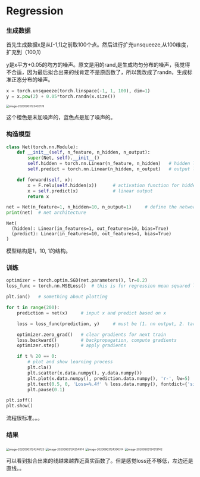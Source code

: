 # Regression

### 生成数据

首先生成数据x是从[-1,1]之前取100个点。然后进行扩充unsqueeze,从100维度，扩充到（100,1）

y是x平方+0.05的均方的噪声。原文是用的rand,是生成均匀分布的噪声，我觉得不合适，因为最后拟合出来的线肯定不是原函数了，所以我改成了randn，生成标准正态分布的噪声。

```python
x = torch.unsqueeze(torch.linspace(-1, 1, 100), dim=1)  
y = x.pow(2) + 0.05*torch.randn(x.size())        
```



<img src="https://gitee.com/karlhan/picgo/raw/master/img//image-20200903123402178.png" alt="image-20200903123402178" style="zoom:50%;" />

这个橙色是未加噪声的，蓝色点是加了噪声的。

### 构造模型

```python
class Net(torch.nn.Module):
    def __init__(self, n_feature, n_hidden, n_output):
        super(Net, self).__init__()
        self.hidden = torch.nn.Linear(n_feature, n_hidden)   # hidden layer
        self.predict = torch.nn.Linear(n_hidden, n_output)   # output layer

    def forward(self, x):
        x = F.relu(self.hidden(x))      # activation function for hidden layer
        x = self.predict(x)             # linear output
        return x

net = Net(n_feature=1, n_hidden=10, n_output=1)     # define the network
print(net)  # net architecture
```

```
Net(
  (hidden): Linear(in_features=1, out_features=10, bias=True)
  (predict): Linear(in_features=10, out_features=1, bias=True)
)
```

模型结构是1，10, 1的结构。

### 训练

```python
optimizer = torch.optim.SGD(net.parameters(), lr=0.2)
loss_func = torch.nn.MSELoss()  # this is for regression mean squared loss

plt.ion()   # something about plotting

for t in range(200):
    prediction = net(x)     # input x and predict based on x

    loss = loss_func(prediction, y)     # must be (1. nn output, 2. target)

    optimizer.zero_grad()   # clear gradients for next train
    loss.backward()         # backpropagation, compute gradients
    optimizer.step()        # apply gradients

    if t % 20 == 0:
        # plot and show learning process
        plt.cla()
        plt.scatter(x.data.numpy(), y.data.numpy())
        plt.plot(x.data.numpy(), prediction.data.numpy(), 'r-', lw=5)
        plt.text(0.5, 0, 'Loss=%.4f' % loss.data.numpy(), fontdict={'size': 20, 'color':  'red'})
        plt.pause(0.1)

plt.ioff()
plt.show()
```

流程很标准。。。

### 结果

<img src="https://gitee.com/karlhan/picgo/raw/master/img//image-20200903124246123.png" alt="image-20200903124246123" style="zoom:50%;" />

<img src="https://gitee.com/karlhan/picgo/raw/master/img//image-20200903124254974.png" alt="image-20200903124254974" style="zoom:50%;" />

<img src="https://gitee.com/karlhan/picgo/raw/master/img//image-20200903124300314.png" alt="image-20200903124300314" style="zoom:50%;" />



<img src="https://gitee.com/karlhan/picgo/raw/master/img//image-20200903124313142.png" alt="image-20200903124313142" style="zoom:50%;" />

可以看到拟合出来的线越来越靠近真实函数了。但是感觉loss还不够低，左边还是直线。。












